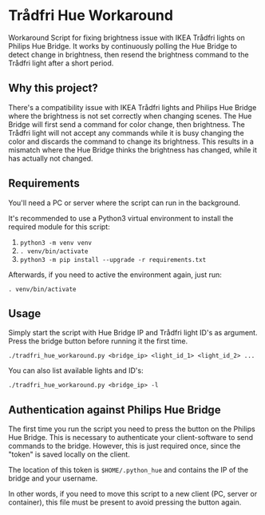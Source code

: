 # Trådfri Hue Workaround
Workaround Script for fixing brightness issue with IKEA Trådfri lights on Philips Hue Bridge. It
works by continuously polling the Hue Bridge to detect change in brightness, then resend the brightness command
to the Trådfri light after a short period.

## Why this project?
There's a compatibility issue with IKEA Trådfri lights and Philips Hue Bridge where the brightness
is not set correctly when changing scenes. The Hue Bridge will first send a command for color change,
then brightness. The Trådfri light will not accept any commands while it is busy changing the
color and discards the command to change its brightness. This results in a mismatch where the
Hue Bridge thinks the brightness has changed, while it has actually not changed. 

## Requirements
You'll need a PC or server where the script can run in the background. 

It's recommended to use a Python3 virtual environment to install the required module for this
script:

1. `python3 -m venv venv`
2. `. venv/bin/activate`
3. `python3 -m pip install --upgrade -r requirements.txt`

Afterwards, if you need to active the environment again, just run:

    . venv/bin/activate


## Usage
Simply start the script with Hue Bridge IP and Trådfri light ID's as argument. Press the
bridge button before running it the first time.

    ./tradfri_hue_workaround.py <bridge_ip> <light_id_1> <light_id_2> ...    

You can also list available lights and ID's:

    ./tradfri_hue_workaround.py <bridge_ip> -l

## Authentication against Philips Hue Bridge

The first time you run the script you need to press the button on the Philips Hue Bridge.
This is necessary to authenticate your client-software to send commands to the bridge. However,
this is just required once, since the "token" is saved locally on the client. 

The location of this token is `$HOME/.python_hue` and contains the IP of the bridge and your
username.

In other words, if you need to move this script to a new client (PC, server or container), this
file must be present to avoid pressing the button again.
